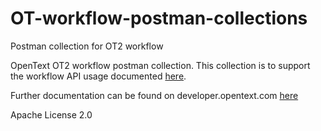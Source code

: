 # OT-workflow-postman-collections
Postman collection for OT2 workflow

OpenText OT2 workflow postman collection. This collection is to support the workflow API usage documented [here](https://developer.opentext.com/apis/11b39c7b-a021-4274-a195-e893fdc70de1/Workflow%20Service).

Further documentation can be found on developer.opentext.com [here](https://developer.opentext.com/resources/documentation/Process%20and%20Automate/8c2eb4491d04c0b6eb65e4084979a0f8/page/1)

Apache License 2.0
